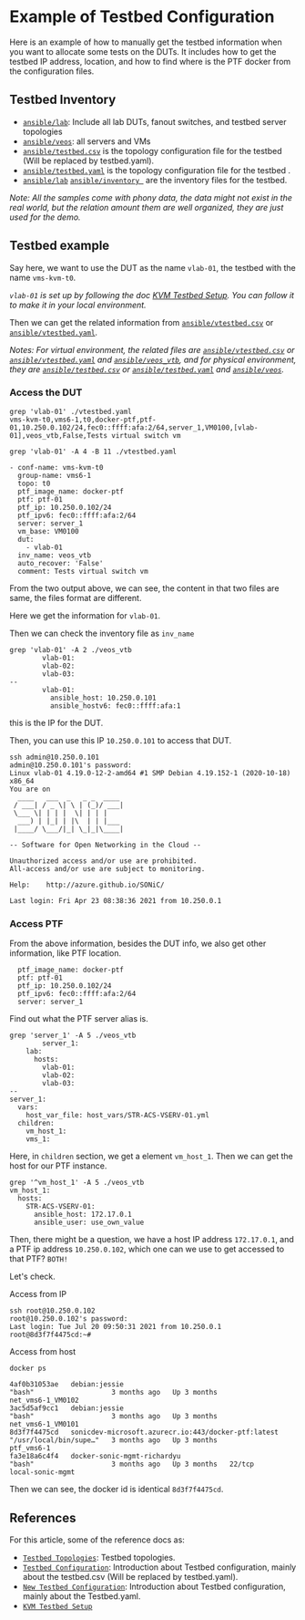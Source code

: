 # Example of Testbed Configuration
Here is an example of how to manually get the testbed information when you want to allocate some tests on the DUTs. It includes how to get the testbed IP address, location, and how to find where is the PTF docker from the configuration files.

## Testbed Inventory

- [```ansible/lab```](/ansible/lab): Include all lab DUTs, fanout switches, and testbed server topologies
- [```ansible/veos```](/ansible/veos): all servers and VMs
- [```ansible/testbed.csv```](/ansible/testbed.csv) is the topology configuration file for the testbed (Will be replaced by testbed.yaml).
- [```ansible/testbed.yaml```](/ansible/testbed.yaml) is the topology configuration file for the testbed .
- [```ansible/lab```](/ansible/lab) [```ansible/inventory ```](/ansible/inventory ) are the inventory files for the testbed.

*Note: All the samples come with phony data, the data might not exist in the real world, but the relation amount them are well organized, they are just used for the demo.*


## Testbed example
Say here, we want to use the DUT as the name `vlab-01`, the testbed with the name `vms-kvm-t0`.

*`vlab-01` is set up by following the doc [KVM Testbed Setup](/docs/testbed/README.testbed.VsSetup.md). You can follow it to make it in your local environment.*

Then we can get the related information from [```ansible/vtestbed.csv```](/ansible/vtestbed.csv) or [```ansible/vtestbed.yaml```](/ansible/vtestbed.yaml).

*Notes: For virtual environment, the related files are [```ansible/vtestbed.csv```](/ansible/vtestbed.csv) or [```ansible/vtestbed.yaml```](/ansible/vtestbed.yaml) and [```ansible/veos_vtb```](/ansible/veos_vtb), and for physical environment, they are [```ansible/testbed.csv```](/ansible/testbed.csv) or [```ansible/testbed.yaml```](/ansible/testbed.yaml) and [```ansible/veos```](/ansible/veos).*

### Access the DUT

```
grep 'vlab-01' ./vtestbed.yaml
vms-kvm-t0,vms6-1,t0,docker-ptf,ptf-01,10.250.0.102/24,fec0::ffff:afa:2/64,server_1,VM0100,[vlab-01],veos_vtb,False,Tests virtual switch vm
```
```
grep 'vlab-01' -A 4 -B 11 ./vtestbed.yaml

- conf-name: vms-kvm-t0
  group-name: vms6-1
  topo: t0
  ptf_image_name: docker-ptf
  ptf: ptf-01
  ptf_ip: 10.250.0.102/24
  ptf_ipv6: fec0::ffff:afa:2/64
  server: server_1
  vm_base: VM0100
  dut:
    - vlab-01
  inv_name: veos_vtb
  auto_recover: 'False'
  comment: Tests virtual switch vm
```
From the two output above, we can see, the content in that two files are same, the files format are different.

Here we get the information for `vlab-01`.

Then we can check the inventory file as `inv_name`
```
grep 'vlab-01' -A 2 ./veos_vtb
        vlab-01:
        vlab-02:
        vlab-03:
--
        vlab-01:
          ansible_host: 10.250.0.101
          ansible_hostv6: fec0::ffff:afa:1
```
this is the IP for the DUT.


Then, you can use this IP `10.250.0.101` to access that DUT.

```
ssh admin@10.250.0.101
admin@10.250.0.101's password:
Linux vlab-01 4.19.0-12-2-amd64 #1 SMP Debian 4.19.152-1 (2020-10-18) x86_64
You are on
  ____   ___  _   _ _  ____
 / ___| / _ \| \ | (_)/ ___|
 \___ \| | | |  \| | | |
  ___) | |_| | |\  | | |___
 |____/ \___/|_| \_|_|\____|

-- Software for Open Networking in the Cloud --

Unauthorized access and/or use are prohibited.
All-access and/or use are subject to monitoring.

Help:    http://azure.github.io/SONiC/

Last login: Fri Apr 23 08:38:36 2021 from 10.250.0.1
```

### Access PTF
From the above information, besides the DUT info, we also get other information, like PTF location.
```
  ptf_image_name: docker-ptf
  ptf: ptf-01
  ptf_ip: 10.250.0.102/24
  ptf_ipv6: fec0::ffff:afa:2/64
  server: server_1
```
Find out what the PTF server alias is.
```
grep 'server_1' -A 5 ./veos_vtb
        server_1:
    lab:
      hosts:
        vlab-01:
        vlab-02:
        vlab-03:
--
server_1:
  vars:
    host_var_file: host_vars/STR-ACS-VSERV-01.yml
  children:
    vm_host_1:
    vms_1:
```
Here, in `children` section, we get a element `vm_host_1`. Then we can get the host for our PTF instance.
```
grep '^vm_host_1' -A 5 ./veos_vtb
vm_host_1:
  hosts:
    STR-ACS-VSERV-01:
      ansible_host: 172.17.0.1
      ansible_user: use_own_value
```

Then, there might be a question, we have a host IP address `172.17.0.1`, and a PTF ip address `10.250.0.102`, which one can we use to get accessed to that PTF? ``BOTH!``

Let's check.

Access from IP
```
ssh root@10.250.0.102
root@10.250.0.102's password:
Last login: Tue Jul 20 09:50:31 2021 from 10.250.0.1
root@8d3f7f4475cd:~#
```
Access from host
```
docker ps

4af0b31053ae   debian:jessie                                         "bash"                   3 months ago   Up 3 months                                                  net_vms6-1_VM0102
3ac5d5af9cc1   debian:jessie                                         "bash"                   3 months ago   Up 3 months                                                  net_vms6-1_VM0101
8d3f7f4475cd   sonicdev-microsoft.azurecr.io:443/docker-ptf:latest   "/usr/local/bin/supe…"   3 months ago   Up 3 months                                                  ptf_vms6-1
fa3e18a6c4f4   docker-sonic-mgmt-richardyu                           "bash"                   3 months ago   Up 3 months   22/tcp                                         local-sonic-mgmt
```
Then we can see, the docker id is identical `8d3f7f4475cd`.



## References
For this article, some of the reference docs as:

- [```Testbed Topologies```](/docs/testbed/README.testbed.Topology.md): Testbed topologies.
- [```Testbed Configuration```](/docs/testbed/README.testbed.Config.md): Introduction about Testbed configuration, mainly about the testbed.csv (Will be replaced by testbed.yaml).
- [```New Testbed Configuration```](/docs/testbed/README.new.testbed.Configuration.md): Introduction about Testbed configuration, mainly about the Testbed.yaml.
- [```KVM Testbed Setup```](/docs/testbed/README.testbed.VsSetup.md)
